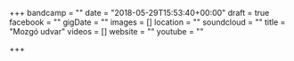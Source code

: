 +++
bandcamp = ""
date = "2018-05-29T15:53:40+00:00"
draft = true
facebook = ""
gigDate = ""
images = []
location = ""
soundcloud = ""
title = "Mozgó udvar"
videos = []
website = ""
youtube = ""

+++
